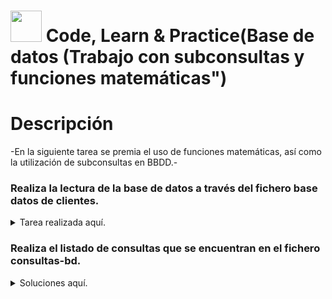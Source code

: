  # <img decoding="async" src="https://github.com/user-attachments/assets/499587a4-f43d-4ef8-ae40-f8b04240c07e" width="50px"/>  Code, Learn & Practice(Base de datos (Trabajo con subconsultas y funciones matemáticas")
# Descripción
-En la siguiente tarea se premia el uso de funciones matemáticas, así como la utilización de subconsultas en BBDD.-


### Realiza la lectura de la base de datos a través del fichero base datos de clientes.
 <details>
 <summary>Tarea realizada aquí.</summary>
   <div align="center">
     
     
 </details>

### Realiza el listado de consultas que se encuentran en el fichero consultas-bd.
 <details>
 <summary>Soluciones aquí.</summary>
   <div align="center">
     
</details>
